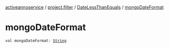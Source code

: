 [activeannoservice](../../index.md) / [project.filter](../index.md) / [DateLessThanEquals](index.md) / [mongoDateFormat](./mongo-date-format.md)

# mongoDateFormat

`val mongoDateFormat: `[`String`](https://kotlinlang.org/api/latest/jvm/stdlib/kotlin/-string/index.html)